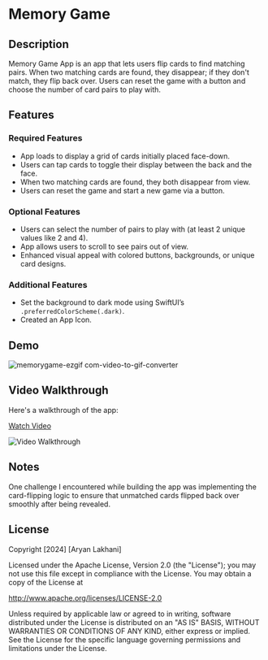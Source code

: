 # Memory Game

## Description
Memory Game App is an app that lets users flip cards to find matching pairs. When two matching cards are found, they disappear; if they don't match, they flip back over. Users can reset the game with a button and choose the number of card pairs to play with.

## Features
### Required Features
- App loads to display a grid of cards initially placed face-down.
- Users can tap cards to toggle their display between the back and the face.
- When two matching cards are found, they both disappear from view.
- Users can reset the game and start a new game via a button.

### Optional Features
- Users can select the number of pairs to play with (at least 2 unique values like 2 and 4).
- App allows users to scroll to see pairs out of view.
- Enhanced visual appeal with colored buttons, backgrounds, or unique card designs.

### Additional Features
- Set the background to dark mode using SwiftUI’s `.preferredColorScheme(.dark)`.
- Created an App Icon.

## Demo 

![memorygame-ezgif com-video-to-gif-converter](https://github.com/user-attachments/assets/18ad890b-43ec-4ec7-ba49-3e92918b0013)



## Video Walkthrough
Here's a walkthrough of the app:

[Watch Video](https://www.loom.com/share/5b878b7f61cc44e5b5e6fcea9d88d846)

![Video Walkthrough](https://cdn.loom.com/sessions/thumbnails/5b878b7f61cc44e5b5e6fcea9d88d846-f1453854553c64da-full-play.gif)

## Notes
One challenge I encountered while building the app was implementing the card-flipping logic to ensure that unmatched cards flipped back over smoothly after being revealed.

## License
Copyright [2024] [Aryan Lakhani]

Licensed under the Apache License, Version 2.0 (the "License");
you may not use this file except in compliance with the License.
You may obtain a copy of the License at

http://www.apache.org/licenses/LICENSE-2.0

Unless required by applicable law or agreed to in writing, software
distributed under the License is distributed on an "AS IS" BASIS,
WITHOUT WARRANTIES OR CONDITIONS OF ANY KIND, either express or implied.
See the License for the specific language governing permissions and limitations under the License.
